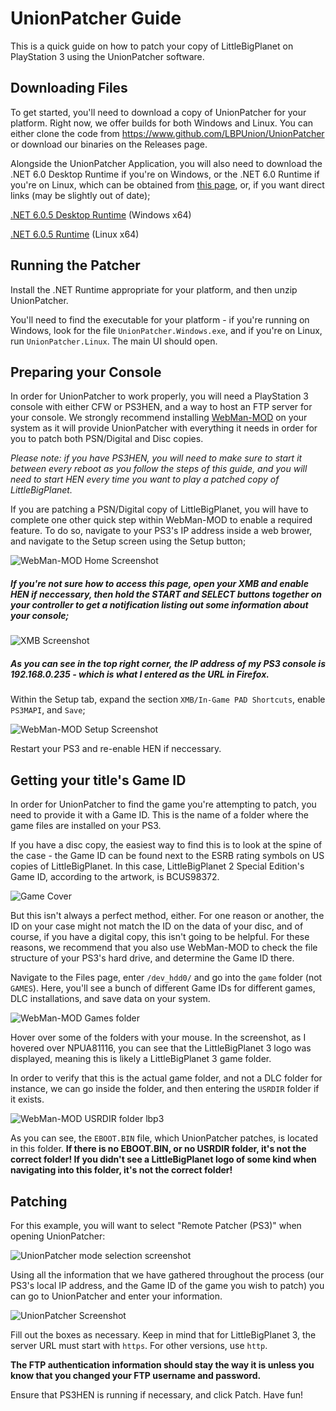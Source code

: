 # UnionPatcher Guide
This is a quick guide on how to patch your copy of LittleBigPlanet on PlayStation 3 using the UnionPatcher software.

## Downloading Files
To get started, you'll need to download a copy of UnionPatcher for your platform. Right now, we offer builds for both Windows and Linux. 
You can either clone the code from https://www.github.com/LBPUnion/UnionPatcher or download our binaries on the Releases page.

Alongside the UnionPatcher Application, you will also need to download the .NET 6.0 Desktop Runtime if you're on Windows, 
or the .NET 6.0 Runtime if you're on Linux, which can be obtained from [this page](https://dotnet.microsoft.com/en-us/download/dotnet/6.0),
or, if you want direct links (may be slightly out of date);

[.NET 6.0.5 Desktop Runtime](https://dotnet.microsoft.com/en-us/download/dotnet/thank-you/runtime-desktop-6.0.5-windows-x64-installer) (Windows x64)

[.NET 6.0.5 Runtime](https://docs.microsoft.com/en-us/dotnet/core/install/linux?WT.mc_id=dotnet-35129-website) (Linux x64)

## Running the Patcher
Install the .NET Runtime appropriate for your platform, and then unzip UnionPatcher. 

You'll need to find the executable for your platform - if you're running on Windows, look for the file ``UnionPatcher.Windows.exe``,
and if you're on Linux, run ``UnionPatcher.Linux``. The main UI should open.

## Preparing your Console
In order for UnionPatcher to work properly, you will need a PlayStation 3 console with either CFW or PS3HEN, and a way to host an FTP server for your console. 
We strongly recommend installing [WebMan-MOD](https://github.com/aldostools/webMAN-MOD/releases) on your system as it will provide UnionPatcher with everything 
it needs in order for you to patch both PSN/Digital and Disc copies.

*Please note: if you have PS3HEN, you will need to make sure to start it between every reboot as you follow the steps of this guide, 
and you will need to start HEN every time you want to play a patched copy of LittleBigPlanet.*

If you are patching a PSN/Digital copy of LittleBigPlanet, you will have to complete one other quick step within WebMan-MOD to enable a required feature. 
To do so, navigate to your PS3's IP address inside a web brower, and navigate to the Setup screen using the Setup button;

![WebMan-MOD Home Screenshot](https://pages.lbpunion.com/WebManSetup1.png)

##### If you're not sure how to access this page, open your XMB and enable HEN if neccessary, then hold the START and SELECT buttons together on your controller to get a notification listing out some information about your console;

![XMB Screenshot](https://pages.lbpunion.com/InfoNotification.png)

##### As you can see in the top right corner, the IP address of my PS3 console is 192.168.0.235 - which is what I entered as the URL in Firefox.

Within the Setup tab, expand the section ``XMB/In-Game PAD Shortcuts``, enable ``PS3MAPI``, and ``Save``;

![WebMan-MOD Setup Screenshot](https://pages.lbpunion.com/WebManSetup2.png)

Restart your PS3 and re-enable HEN if neccessary.

## Getting your title's Game ID

In order for UnionPatcher to find the game you're attempting to patch, you need to provide it with a Game ID. 
This is the name of a folder where the game files are installed on your PS3.

If you have a disc copy, the easiest way to find this is to look at the spine of the case - 
the Game ID can be found next to the ESRB rating symbols on US copies of LittleBigPlanet. 
In this case, LittleBigPlanet 2 Special Edition's Game ID, according to the artwork, is BCUS98372.

![Game Cover](https://pages.lbpunion.com/IMG_20220319_105828.jpg)

But this isn't always a perfect method, either. 
For one reason or another, the ID on your case might not match the ID on the data of your disc, and of course, if you have a digital copy, this isn't going to be helpful. 
For these reasons, we recommend that you also use WebMan-MOD to check the file structure of your PS3's hard drive, and determine the Game ID there.

Navigate to the Files page, enter ``/dev_hdd0/`` and go into the ``game`` folder (not ``GAMES``). 
Here, you'll see a bunch of different Game IDs for different games, DLC installations, and save data on your system.

![WebMan-MOD Games folder](https://pages.lbpunion.com/WebManSetup3.png)

Hover over some of the folders with your mouse. 
In the screenshot, as I hovered over NPUA81116, you can see that the LittleBigPlanet 3 logo was displayed, meaning this is likely a LittleBigPlanet 3 game folder.

In order to verify that this is the actual game folder, and not a DLC folder for instance, we can go inside the folder, and then entering the ``USRDIR`` folder if it exists.

![WebMan-MOD USRDIR folder lbp3](https://pages.lbpunion.com/WebManSetup4.png)

As you can see, the ``EBOOT.BIN`` file, which UnionPatcher patches, is located in this folder. 
**If there is no EBOOT.BIN, or no USRDIR folder, it's not the correct folder! 
If you didn't see a LittleBigPlanet logo of some kind when navigating into this folder, it's not the correct folder!**

## Patching

For this example, you will want to select "Remote Patcher (PS3)" when opening UnionPatcher:

![UnionPatcher mode selection screenshot](https://pages.lbpunion.com/RemotePatchScreenshot.png)

Using all the information that we have gathered throughout the process (our PS3's local IP address, and the Game ID of the game you wish to patch)
you can go to UnionPatcher and enter your information.

![UnionPatcher Screenshot](https://pages.lbpunion.com/UnionPatcherScreenshot.png)

Fill out the boxes as necessary. Keep in mind that for LittleBigPlanet 3, the server URL must start with ``https``. For other versions, use ``http``.

**The FTP authentication information should stay the way it is unless you know that you changed your FTP username and password.**

Ensure that PS3HEN is running if necessary, and click Patch. Have fun!
